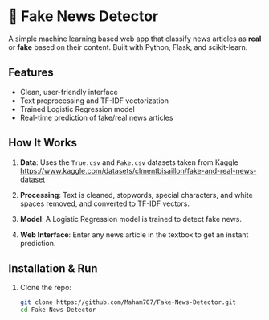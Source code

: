 # 📰 Fake News Detector

A simple machine learning based web app that classify news articles as **real** or **fake** based on their content. Built with Python, Flask, and scikit-learn.

## Features

- Clean, user-friendly interface
- Text preprocessing and TF-IDF vectorization
- Trained Logistic Regression model
- Real-time prediction of fake/real news articles

## How It Works

1. **Data**: Uses the `True.csv` and `Fake.csv` datasets taken from Kaggle
https://www.kaggle.com/datasets/clmentbisaillon/fake-and-real-news-dataset

2. **Processing**: Text is cleaned, stopwords, special characters, and white spaces removed, and converted to TF-IDF vectors.

3. **Model**: A Logistic Regression model is trained to detect fake news.

4. **Web Interface**: Enter any news article in the textbox to get an instant prediction.

##  Installation & Run

1. Clone the repo:
   ```bash
   git clone https://github.com/Maham707/Fake-News-Detector.git
   cd Fake-News-Detector
